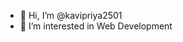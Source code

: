 - 👋 Hi, I’m @kavipriya2501
- 👀 I’m interested in Web Development
<!---
kavipriya2501/kavipriya2501 is a ✨ special ✨ repository because its `README.md` (this file) appears on your GitHub profile.
You can click the Preview link to take a look at your changes.
--->

